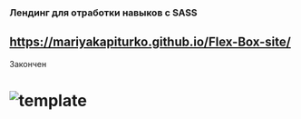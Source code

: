 ### Лендинг для отработки навыков с SASS
## https://mariyakapiturko.github.io/Flex-Box-site/
Закончен
# ![template](https://user-images.githubusercontent.com/48768449/73935171-ffd93f80-48f0-11ea-9805-cfe601e7a05f.jpg)
